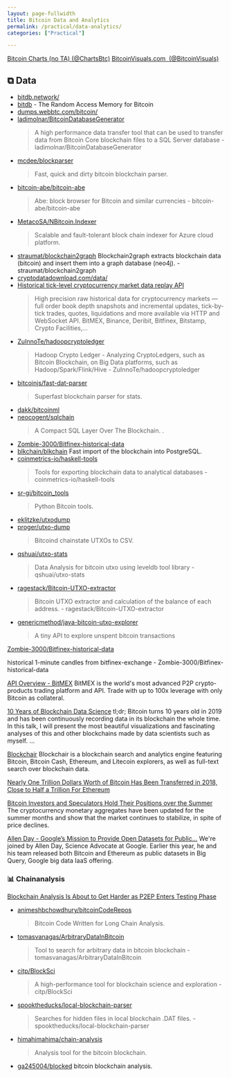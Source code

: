 ```yaml
---
layout: page-fullwidth
title: Bitcoin Data and Analytics
permalink: /practical/data-analytics/
categories: ["Practical"]

---
```


[Bitcoin Charts (no TA) (@ChartsBtc)](https://twitter.com/ChartsBtc/media)
[BitcoinVisuals.com ️ (@BitcoinVisuals)](https://twitter.com/BitcoinVisuals)

## ⧉ Data
* [bitdb.network/](https://bitdb.network/)
* [bitdb](https://bitdb.network/) - The Random Access Memory for Bitcoin
* [dumps.webbtc.com/bitcoin/](http://dumps.webbtc.com/bitcoin/)
* [ladimolnar/BitcoinDatabaseGenerator](https://github.com/ladimolnar/BitcoinDatabaseGenerator)
  > A high performance data transfer tool that can be used to transfer data from Bitcoin Core blockchain files to a SQL Server database - ladimolnar/BitcoinDatabaseGenerator
* [mcdee/blockparser](https://github.com/mcdee/blockparser)
  > Fast, quick and dirty bitcoin blockchain parser. 
* [bitcoin-abe/bitcoin-abe](https://github.com/bitcoin-abe/bitcoin-abe)
  > Abe: block browser for Bitcoin and similar currencies - bitcoin-abe/bitcoin-abe
* [MetacoSA/NBitcoin.Indexer](https://github.com/MetacoSA/NBitcoin.Indexer)
  > Scalable and fault-tolerant block chain indexer for Azure cloud platform.
* [straumat/blockchain2graph](https://github.com/straumat/blockchain2graph)
Blockchain2graph extracts blockchain data (bitcoin) and insert them into a graph database (neo4j). - straumat/blockchain2graph
* [cryptodatadownload.com/data/](https://www.cryptodatadownload.com/data/)
* [Historical tick-level cryptocurrency market data replay API](https://tardis.dev/)
  > High precision raw historical data for cryptocurrency markets — full order book depth snapshots and incremental updates, tick-by-tick trades, quotes, liquidations and more available via HTTP and WebSocket API. BitMEX, Binance, Deribit, Bitfinex, Bitstamp, Crypto Facilities,...
* [ZuInnoTe/hadoopcryptoledger](https://github.com/ZuInnoTe/hadoopcryptoledger)
  > Hadoop Crypto Ledger - Analyzing CryptoLedgers, such as Bitcoin Blockchain, on Big Data platforms, such as Hadoop/Spark/Flink/Hive - ZuInnoTe/hadoopcryptoledger
* [bitcoinjs/fast-dat-parser](https://github.com/bitcoinjs/fast-dat-parser)
  > Superfast blockchain parser for stats.
* [dakk/bitcoinml](https://github.com/dakk/bitcoinml)
* [neocogent/sqlchain](https://github.com/neocogent/sqlchain)
  > A Compact SQL Layer Over The Blockchain. . 
* [Zombie-3000/Bitfinex-historical-data](https://github.com/Zombie-3000/Bitfinex-historical-data)
* [blkchain/blkchain](https://github.com/blkchain/blkchain)
Fast import of the blockchain into PostgreSQL. 
* [coinmetrics-io/haskell-tools](https://github.com/coinmetrics-io/haskell-tools)
  > Tools for exporting blockchain data to analytical databases - coinmetrics-io/haskell-tools
* [sr-gi/bitcoin_tools](https://github.com/sr-gi/bitcoin_tools)
  > Python Bitcoin tools. 
* [eklitzke/utxodump](https://github.com/eklitzke/utxodump)
* [proger/utxo-dump](https://github.com/proger/utxo-dump)
  > Bitcoind chainstate UTXOs to CSV. 
* [qshuai/utxo-stats](https://github.com/qshuai/utxo-stats)
  > Data Analysis for bitcoin utxo using leveldb tool library - qshuai/utxo-stats
* [ragestack/Bitcoin-UTXO-extractor](https://github.com/ragestack/Bitcoin-UTXO-extractor)
  > Bitcoin UTXO extractor and calculation of the balance of each address. - ragestack/Bitcoin-UTXO-extractor
* [genericmethod/java-bitcoin-utxo-explorer](https://github.com/genericmethod/java-bitcoin-utxo-explorer)
  > A tiny API to explore unspent bitcoin transactions 



[Zombie-3000/Bitfinex-historical-data](https://github.com/Zombie-3000/Bitfinex-historical-data)

historical 1-minute candles from bitfinex-exchange - Zombie-3000/Bitfinex-historical-data

[API Overview - BitMEX](https://www.bitmex.com/app/apiOverview)
BitMEX is the world's most advanced P2P crypto-products trading platform and API. Trade with up to 100x leverage with only Bitcoin as collateral.

[10 Years of Blockchain Data Science](https://panelpicker.sxsw.com/vote/91245)
tl;dr; Bitcoin turns 10 years old in 2019 and has been continuously recording data in its blockchain the whole time. In this talk, I will present the most beautiful visualizations and fascinating analyses of this and other blockchains made by data scientists such as myself. ...

[Blockchair](https://blockchair.com/)
Blockchair is a blockchain search and analytics engine featuring Bitcoin, Bitcoin Cash, Ethereum, and Litecoin explorers, as well as full-text search over blockchain data.

[Nearly One Trillion Dollars Worth of Bitcoin Has Been Transferred in 2018, Close to Half a Trillion For Ethereum](https://www.trustnodes.com/2018/08/16/nearly-one-trillion-dollars-worth-bitcoin-transferred-2018-close-half-trillion-ethereum)

[Bitcoin Investors and Speculators Hold Their Positions over the Summer](https://blog.chainalysis.com/reports/money-supply-q3)
The cryptocurrency monetary aggregates have been updated for the summer months and show that the market continues to stabilize, in spite of price declines.

[Allen Day - Google’s Mission to Provide Open Datasets for Public...](https://epicenter.tv/episode/254)
We're joined by Allen Day, Science Advocate at Google. Earlier this year, he and his team released both Bitcoin and Ethereum as public datasets in Big Query, Google big data IaaS offering.



### 📊 Chainanalysis

[Blockchain Analysis Is About to Get Harder as P2EP Enters Testing Phase](https://bitcoinmagazine.com/articles/blockchain-analysis-about-get-harder-p2ep-enters-testing-phase)

* [animeshbchowdhury/bitcoinCodeRepos](https://github.com/animeshbchowdhury/bitcoinCodeRepos)
  > Bitcoin Code Written for Long Chain Analysis. 
* [tomasvanagas/ArbitraryDataInBitcoin](https://github.com/tomasvanagas/ArbitraryDataInBitcoin)
  > Tool to search for arbitrary data in bitcoin blockchain - tomasvanagas/ArbitraryDataInBitcoin
* [citp/BlockSci](https://github.com/citp/BlockSci)
  > A high-performance tool for blockchain science and exploration - citp/BlockSci
* [spooktheducks/local-blockchain-parser](https://github.com/spooktheducks/local-blockchain-parser)
  > Searches for hidden files in local blockchain .DAT files. - spooktheducks/local-blockchain-parser
* [himahimahima/chain-analysis](https://github.com/himahimahima/chain-analysis)
  > Analysis tool for the bitcoin blockchain. 
* [ga245004/blocked](https://github.com/ga245004/blocked)
bitcoin blockchain analysis. 
